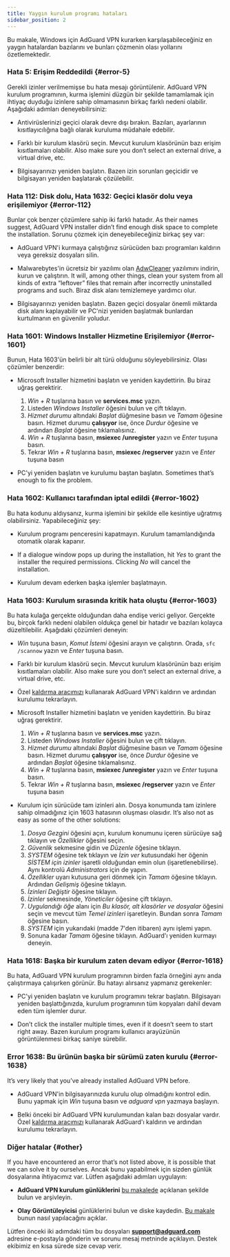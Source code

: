 ```yaml
---
title: Yaygın kurulum programı hataları
sidebar_position: 2
---
```


Bu makale, Windows için AdGuard VPN kurarken karşılaşabileceğiniz en yaygın hatalardan bazılarını ve bunları çözmenin olası yollarını özetlemektedir.

### Hata 5: Erişim Reddedildi {#error-5}

Gerekli izinler verilmemişse bu hata mesajı görüntülenir. AdGuard VPN kurulum programının, kurma işlemini düzgün bir şekilde tamamlamak için ihtiyaç duyduğu izinlere sahip olmamasının birkaç farklı nedeni olabilir. Aşağıdaki adımları deneyebilirsiniz:

- Antivirüslerinizi geçici olarak devre dışı bırakın. Bazıları, ayarlarının kısıtlayıcılığına bağlı olarak kuruluma müdahale edebilir.

- Farklı bir kurulum klasörü seçin. Mevcut kurulum klasörünün bazı erişim kısıtlamaları olabilir. Also make sure you don’t select an external drive, a virtual drive, etc.

- Bilgisayarınızı yeniden başlatın. Bazen izin sorunları geçicidir ve bilgisayarı yeniden başlatarak çözülebilir.

### Hata 112: Disk dolu, Hata 1632: Geçici klasör dolu veya erişilemiyor {#error-112}

Bunlar çok benzer çözümlere sahip iki farklı hatadır. As their names suggest, AdGuard VPN installer didn’t find enough disk space to complete the installation. Sorunu çözmek için deneyebileceğiniz birkaç şey var:

- AdGuard VPN'i kurmaya çalıştığınız sürücüden bazı programları kaldırın veya gereksiz dosyaları silin.

- Malwarebytes'in ücretsiz bir yazılımı olan [AdwCleaner](http://www.bleepingcomputer.com/download/adwcleaner/) yazılımını indirin, kurun ve çalıştırın. It will, among other things, clean your system from all kinds of extra “leftover” files that remain after incorrectly uninstalled programs and such. Biraz disk alanı temizlemeye yardımcı olur.

- Bilgisayarınızı yeniden başlatın. Bazen geçici dosyalar önemli miktarda disk alanı kaplayabilir ve PC'nizi yeniden başlatmak bunlardan kurtulmanın en güvenilir yoludur.

### Hata 1601: Windows Installer Hizmetine Erişilemiyor {#error-1601}

Bunun, Hata 1603'ün belirli bir alt türü olduğunu söyleyebilirsiniz. Olası çözümler benzerdir:

- Microsoft Installer hizmetini başlatın ve yeniden kaydettirin. Bu biraz uğraş gerektirir.

    1. *Win + R* tuşlarına basın ve **services.msc** yazın.
    1. Listeden *Windows Installer* öğesini bulun ve çift tıklayın.
    1. *Hizmet durumu* altındaki *Başlat* düğmesine basın ve *Tamam* öğesine basın. Hizmet durumu **çalışıyor** ise, önce *Durdur* öğesine ve ardından *Başlat* öğesine tıklamalısınız.
    1. *Win + R* tuşlarına basın, **msiexec /unregister** yazın ve *Enter* tuşuna basın.
    1. Tekrar *Win + R* tuşlarına basın, **msiexec /regserver** yazın ve *Enter* tuşuna basın

- PC'yi yeniden başlatın ve kurulumu baştan başlatın. Sometimes that’s enough to fix the problem.

### Hata 1602: Kullanıcı tarafından iptal edildi {#error-1602}

Bu hata kodunu aldıysanız, kurma işlemini bir şekilde elle kesintiye uğratmış olabilirsiniz. Yapabileceğiniz şey:

- Kurulum programı penceresini kapatmayın. Kurulum tamamlandığında otomatik olarak kapanır.

- If a dialogue window pops up during the installation, hit *Yes* to grant the installer the required permissions. Clicking *No* will cancel the installation.

- Kurulum devam ederken başka işlemler başlatmayın.

### Hata 1603: Kurulum sırasında kritik hata oluştu {#error-1603}

Bu hata kulağa gerçekte olduğundan daha endişe verici geliyor. Gerçekte bu, birçok farklı nedeni olabilen oldukça genel bir hatadır ve bazıları kolayca düzeltilebilir. Aşağıdaki çözümleri deneyin:

- *Win* tuşuna basın, *Komut İstemi* öğesini arayın ve çalıştırın. Orada, `sfc /scannow` yazın ve *Enter* tuşuna basın.

- Farklı bir kurulum klasörü seçin. Mevcut kurulum klasörünün bazı erişim kısıtlamaları olabilir. Also make sure you don’t select an external drive, a virtual drive, etc.

- Özel [kaldırma aracımızı](/adguard-vpn-for-windows/installation#advanced) kullanarak AdGuard VPN'i kaldırın ve ardından kurulumu tekrarlayın.

- Microsoft Installer hizmetini başlatın ve yeniden kaydettirin. Bu biraz uğraş gerektirir.

    1. *Win + R* tuşlarına basın ve **services.msc** yazın.
    1. Listeden *Windows Installer* öğesini bulun ve çift tıklayın.
    1. *Hizmet durumu* altındaki *Başlat* düğmesine basın ve *Tamam* öğesine basın. Hizmet durumu **çalışıyor** ise, önce *Durdur* öğesine ve ardından *Başlat* öğesine tıklamalısınız.
    1. *Win + R* tuşlarına basın, **msiexec /unregister** yazın ve *Enter* tuşuna basın.
    1. Tekrar *Win + R* tuşlarına basın, **msiexec /regserver** yazın ve *Enter* tuşuna basın

- Kurulum için sürücüde tam izinleri alın. Dosya konumunda tam izinlere sahip olmadığınız için 1603 hatasının oluşması olasıdır. It’s also not as easy as some of the other solutions:

    1. *Dosya Gezgini* öğesini açın, kurulum konumunu içeren sürücüye sağ tıklayın ve *Özellikler* öğesini seçin.
    1. *Güvenlik* sekmesine gidin ve *Düzenle* öğesine tıklayın.
    1. *SYSTEM* öğesine tek tıklayın ve *İzin ver* kutusundaki her öğenin *SİSTEM için izinler* işaretli olduğundan emin olun (işaretlenebilirse). Aynı kontrolü *Administrators* için de yapın.
    1. *Özellikler* uyarı kutusuna geri dönmek için *Tamam* öğesine tıklayın. Ardından *Gelişmiş* öğesine tıklayın.
    1. *İzinleri Değiştir* öğesine tıklayın.
    1. *İzinler* sekmesinde, *Yöneticiler* öğesine çift tıklayın.
    1. *Uygulandığı öğe* alanı için *Bu klasör, alt klasörler ve dosyalar* öğesini seçin ve mevcut tüm *Temel izinleri* işaretleyin. Bundan sonra *Tamam* öğesine basın.
    1. *SYSTEM* için yukarıdaki (madde 7'den itibaren) aynı işlemi yapın.
    1. Sonuna kadar *Tamam* öğesine tıklayın. AdGuard'ı yeniden kurmayı deneyin.

### Hata 1618: Başka bir kurulum zaten devam ediyor {#error-1618}

Bu hata, AdGuard VPN kurulum programının birden fazla örneğini aynı anda çalıştırmaya çalışırken görünür. Bu hatayı alırsanız yapmanız gerekenler:

- PC'yi yeniden başlatın ve kurulum programını tekrar başlatın. Bilgisayarı yeniden başlattığınızda, kurulum programının tüm kopyaları dahil devam eden tüm işlemler durur.

- Don’t click the installer multiple times, even if it doesn’t seem to start right away. Bazen kurulum programı kullanıcı arayüzünün görüntülenmesi birkaç saniye sürebilir.

### Error 1638: Bu ürünün başka bir sürümü zaten kurulu {#error-1638}

It’s very likely that you’ve already installed AdGuard VPN before.

- AdGuard VPN'in bilgisayarınızda kurulu olup olmadığını kontrol edin. Bunu yapmak için *Win* tuşuna basın ve *adguard vpn* yazmaya başlayın.

- Belki önceki bir AdGuard VPN kurulumundan kalan bazı dosyalar vardır. Özel [kaldırma aracımızı](/adguard-vpn-for-windows/installation#advanced) kullanarak AdGuard'ı kaldırın ve ardından kurulumu tekrarlayın.

### Diğer hatalar {#other}

If you have encountered an error that’s not listed above, it is possible that we can solve it by ourselves. Ancak bunu yapabilmek için sizden günlük dosyalarına ihtiyacımız var. Lütfen aşağıdaki adımları uygulayın:

- **AdGuard VPN kurulum günlüklerini** [bu makalede](https://adguard.com/kb/adguard-for-windows/solving-problems/installation-logs/) açıklanan şekilde bulun ve arşivleyin.

- **Olay Görüntüleyicisi** günlüklerini bulun ve diske kaydedin. [Bu makale](https://adguard.com/kb/adguard-for-windows/solving-problems/system-logs/) bunun nasıl yapılacağını açıklar.

Lütfen önceki iki adımdaki tüm bu dosyaları **support@adguard.com** adresine e-postayla gönderin ve sorunu mesaj metninde açıklayın. Destek ekibimiz en kısa sürede size cevap verir.
